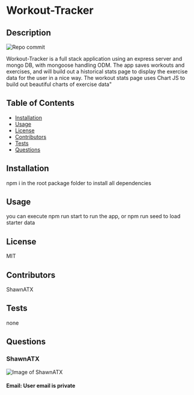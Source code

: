 
# Workout-Tracker

## Description

![Repo commit](https://img.shields.io/github/last-commit/ShawnATX/Workout-Tracker)

Workout-Tracker is a full stack application using an express server and mongo DB, with mongoose handling ODM. The app saves workouts and exercises, and will build out a historical stats page to display the exercise data for the user in a nice way. The workout stats page uses Chart JS to build out beautiful charts of exercise data"

## Table of Contents

* [Installation](#installation)
* [Usage](#usage)
* [License](#license)
* [Contributors](#contributors)
* [Tests](#tests)
* [Questions](#questions)


## Installation

npm i in the root package folder to install all dependencies

## Usage

you can execute npm run start to run the app, or npm run seed to load starter data

## License

MIT

## Contributors

ShawnATX

## Tests

none

## Questions

### ShawnATX
![Image of ShawnATX](https://avatars2.githubusercontent.com/u/37752327?v=4)
#### Email: User email is private

